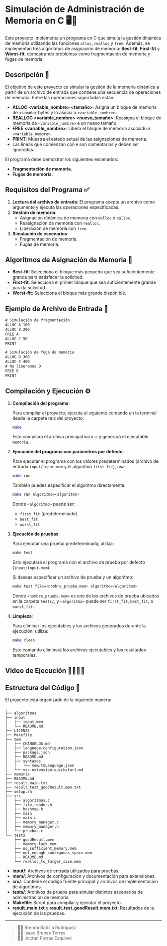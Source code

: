 # Simulación de Administración de Memoria en C 🖥️💾

Este proyecto implementa un programa en C que simula la gestión dinámica de memoria utilizando las funciones `alloc`, `realloc` y `free`. Además, se implementan tres algoritmos de asignación de memoria: **Best-fit**, **First-fit** y **Worst-fit**, demostrando problemas como fragmentación de memoria y fugas de memoria.

## Descripción 📄

El objetivo de este proyecto es simular la gestión de la memoria dinámica a partir de un archivo de entrada que contiene una secuencia de operaciones de memoria. Entre las operaciones soportadas están:

- **ALLOC <variable_nombre> <tamaño>**: Asigna un bloque de memoria de `<tamaño>` bytes y lo asocia a `<variable_nombre>`.
- **REALLOC <variable_nombre> <nuevo_tamaño>**: Reasigna el bloque de memoria de `<variable_nombre>` a un nuevo tamaño.
- **FREE <variable_nombre>**: Libera el bloque de memoria asociado a `<variable_nombre>`.
- **PRINT**: Muestra el estado actual de las asignaciones de memoria.
- Las líneas que comienzan con `#` son comentarios y deben ser ignoradas.

El programa debe demostrar los siguientes escenarios:

- **Fragmentación de memoria**.
- **Fugas de memoria**.

## Requisitos del Programa ✅

1. **Lectura del archivo de entrada**: El programa acepta un archivo como argumento y ejecuta las operaciones especificadas.
2. **Gestión de memoria**:
   - Asignación dinámica de memoria con `malloc` o `calloc`.
   - Reasignación de memoria con `realloc`.
   - Liberación de memoria con `free`.
3. **Simulación de escenarios**:
   - Fragmentación de memoria.
   - Fugas de memoria.

## Algoritmos de Asignación de Memoria 🔄

- **Best-fit**: Selecciona el bloque más pequeño que sea suficientemente grande para satisfacer la solicitud.
- **First-fit**: Selecciona el primer bloque que sea suficientemente grande para la solicitud.
- **Worst-fit**: Selecciona el bloque más grande disponible.

## Ejemplo de Archivo de Entrada 📂

```txt
# Simulación de fragmentación
ALLOC A 100
ALLOC B 200
FREE A
ALLOC C 50
PRINT

# Simulación de fuga de memoria
ALLOC D 300
ALLOC E 400
# No liberamos D
FREE E
PRINT
```

## Compilación y Ejecución ⚙️

1. **Compilación del programa**:

   Para compilar el proyecto, ejecuta el siguiente comando en la terminal desde la carpeta raíz del proyecto:
   ```bash
   make
   ```

   Esto compilará el archivo principal `main.c` y generará el ejecutable `memoria`.

2. **Ejecución del programa con parámetros por defecto**:

   Para ejecutar el programa con los valores predeterminados (archivo de entrada `input/input.mem` y el algoritmo `first_fit`), usa:
   ```bash
   make run
   ```

   También puedes especificar el algoritmo directamente:
   ```bash
   make run algoritmo=<algoritmo>
   ```
   Donde `<algoritmo>` puede ser:
   - `first_fit` (predeterminado)
   - `best_fit`
   - `worst_fit`

3. **Ejecución de pruebas**:

   Para ejecutar una prueba predeterminada, utiliza:
   ```bash
   make test
   ```
   Esto ejecutará el programa con el archivo de prueba por defecto (`input/input.mem`).

   Si deseas especificar un archivo de prueba y un algoritmo:
   ```bash
   make test file=<nombre_prueba.mem> algoritmo=<algoritmo>
   ```
   Donde `<nombre_prueba.mem>` es uno de los archivos de prueba ubicados en la carpeta `tests/`, y `<algoritmo>` puede ser `first_fit`, `best_fit`, o `worst_fit`.

4. **Limpieza**:

   Para eliminar los ejecutables y los archivos generados durante la ejecución, utiliza:
   ```bash
   make clean
   ```

   Este comando eliminará los archivos ejecutables y los resultados temporales.


## Video de Ejecución 🎥🚧🚧🚧

## Estructura del Código 🧱

El proyecto está organizado de la siguiente manera:

```
.
├── algoritmos
├── input
│   ├── input.mem
│   └── README.md
├── LICENSE
├── Makefile
├── mem
│   ├── CHANGELOG.md
│   ├── language-configuration.json
│   ├── package.json
│   ├── README.md
│   ├── syntaxes
│   │   └── mem.tmLanguage.json
│   └── vsc-extension-quickstart.md
├── memoria
├── README.md
├── result_main.txt
├── result_test_goodResult.mem.txt
├── setup.sh
├── src
│   ├── algoritmos.c
│   ├── file_reader.h
│   ├── hashmap.h
│   ├── main
│   ├── main.c
│   ├── memory_manager.c
│   ├── memory_manager.h
│   └── pruebas.c
└── tests
    ├── goodResult.mem
    ├── memory_lack.mem
    ├── no_sufficient_memory.mem
    ├── not_enough_contiguous_space.mem
    ├── README.md
    └── realloc_to_larger_size.mem
```

- **input/**: Archivos de entrada utilizados para pruebas.
- **mem/**: Archivos de configuración y documentación para extensiones.
- **src/**: Contiene el código fuente principal y archivos de implementación de algoritmos.
- **tests/**: Archivos de prueba para simular distintos escenarios de administración de memoria.
- **Makefile**: Script para compilar y ejecutar el proyecto.
- **result_main.txt** y **result_test_goodResult.mem.txt**: Resultados de la ejecución de las pruebas.



---


>👩‍💻 Brenda Badilla Rodriguez  
>👨‍💻 Isaac Brenes Torres  
>👨‍💻 Joctan  Porras Esquivel  
